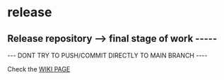 # release
Release repository --> final stage of work  -----
--------------------------------
--- DONT TRY TO PUSH/COMMIT  DIRECTLY TO MAIN BRANCH ----


Check the  [WIKI PAGE ](https://github.com/BureacracyHacksA3/bureaucracy-hacks/wiki)
